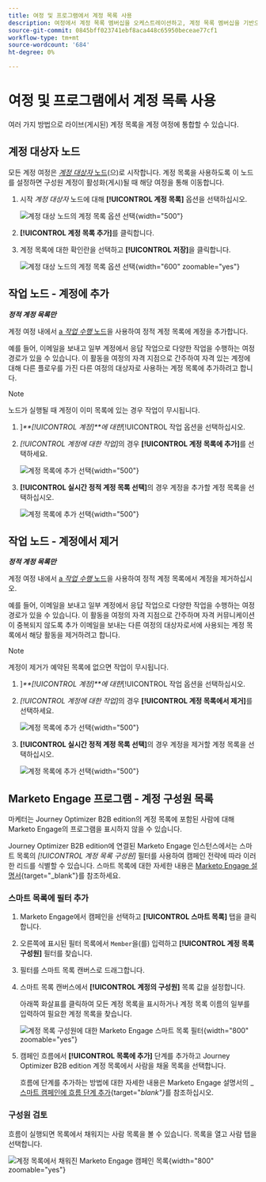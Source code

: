 ```yaml
---
title: 여정 및 프로그램에서 계정 목록 사용
description: 여정에서 계정 목록 멤버십을 오케스트레이션하고, 계정 목록 멤버십을 기반으로 Marketo Engage 스마트 목록을 필터링하는 방법을 알아봅니다.
source-git-commit: 0845bff023741ebf8aca448c65950beceae77cf1
workflow-type: tm+mt
source-wordcount: '684'
ht-degree: 0%

---
```


# 여정 및 프로그램에서 계정 목록 사용

여러 가지 방법으로 라이브(게시된) 계정 목록을 계정 여정에 통합할 수 있습니다.

## 계정 대상자 노드

모든 계정 여정은 [_계정 대상자_ 노드](../journeys/account-audience-nodes.md)(으)로 시작합니다. 계정 목록을 사용하도록 이 노드를 설정하면 구성원 계정이 활성화(게시)될 때 해당 여정을 통해 이동합니다.

1. 시작 _계정 대상자_ 노드에 대해 **[!UICONTROL 계정 목록]** 옵션을 선택하십시오.

   ![계정 대상 노드의 계정 목록 옵션 선택](../journeys/assets/node-audience-account-list.png){width="500"}

1. **[!UICONTROL 계정 목록 추가]**&#x200B;를 클릭합니다.

1. 계정 목록에 대한 확인란을 선택하고 **[!UICONTROL 저장]**&#x200B;을 클릭합니다.

   ![계정 대상 노드의 계정 목록 옵션 선택](../journeys/assets/node-audience-account-list-select-dialog.png){width="600" zoomable="yes"}

## 작업 노드 - 계정에 추가

**_정적 계정 목록만_**

계정 여정 내에서 [a _작업 수행_ 노드](../journeys/action-nodes.md)을 사용하여 정적 계정 목록에 계정을 추가합니다.

예를 들어, 이메일을 보내고 일부 계정에서 응답 작업으로 다양한 작업을 수행하는 여정 경로가 있을 수 있습니다. 이 활동을 여정의 자격 지점으로 간주하여 자격 있는 계정에 대해 다른 플로우를 가진 다른 여정의 대상자로 사용하는 계정 목록에 추가하려고 합니다.

>[!NOTE]
>
>노드가 실행될 때 계정이 이미 목록에 있는 경우 작업이 무시됩니다.

1. ]_**[!UICONTROL 계정]**에 대한_[!UICONTROL &#x200B;작업 옵션을 선택하십시오.

1. _[!UICONTROL 계정에 대한 작업]_&#x200B;의 경우 **[!UICONTROL 계정 목록에 추가]**&#x200B;를 선택하세요.

   ![계정 목록에 추가 선택](../journeys/assets/node-action-account-add-to-account-list.png){width="500"}

1. **[!UICONTROL 실시간 정적 계정 목록 선택]**&#x200B;의 경우 계정을 추가할 계정 목록을 선택하십시오.

   ![계정 목록에 추가 선택](../journeys/assets/node-action-account-add-to-account-list-select.png){width="500"}

## 작업 노드 - 계정에서 제거

**_정적 계정 목록만_**

계정 여정 내에서 [a _작업 수행_ 노드](../journeys/action-nodes.md)을 사용하여 정적 계정 목록에서 계정을 제거하십시오.

예를 들어, 이메일을 보내고 일부 계정에서 응답 작업으로 다양한 작업을 수행하는 여정 경로가 있을 수 있습니다. 이 활동을 여정의 자격 지점으로 간주하며 자격 커뮤니케이션이 중복되지 않도록 추가 이메일을 보내는 다른 여정의 대상자로서에 사용되는 계정 목록에서 해당 활동을 제거하려고 합니다.

>[!NOTE]
>
>계정이 제거가 예약된 목록에 없으면 작업이 무시됩니다.

1. ]_**[!UICONTROL 계정]**에 대한_[!UICONTROL &#x200B;작업 옵션을 선택하십시오.

1. _[!UICONTROL 계정에 대한 작업]_&#x200B;의 경우 **[!UICONTROL 계정 목록에서 제거]**&#x200B;를 선택하세요.

   ![계정 목록에 추가 선택](../journeys/assets/node-action-account-remove-from-account-list.png){width="500"}

1. **[!UICONTROL 실시간 정적 계정 목록 선택]**&#x200B;의 경우 계정을 제거할 계정 목록을 선택하십시오.

   ![계정 목록에 추가 선택](../journeys/assets/node-action-account-remove-from-account-list-select.png){width="500"}

## Marketo Engage 프로그램 - 계정 구성원 목록

마케터는 Journey Optimizer B2B edition의 계정 목록에 포함된 사람에 대해 Marketo Engage의 프로그램을 표시하지 않을 수 있습니다.

Journey Optimizer B2B edition에 연결된 Marketo Engage 인스턴스에서는 스마트 목록의 _[!UICONTROL 계정 목록 구성원]_ 필터를 사용하여 캠페인 전략에 따라 이러한 리드를 식별할 수 있습니다. 스마트 목록에 대한 자세한 내용은 [Marketo Engage 설명서](https://experienceleague.adobe.com/en/docs/marketo/using/product-docs/core-marketo-concepts/smart-lists-and-static-lists/understanding-smart-lists){target="_blank"}를 참조하세요.

### 스마트 목록에 필터 추가

1. Marketo Engage에서 캠페인을 선택하고 **[!UICONTROL 스마트 목록]** 탭을 클릭합니다.

1. 오른쪽에 표시된 필터 목록에서 `Member`을(를) 입력하고 **[!UICONTROL 계정 목록 구성원]** 필터를 찾습니다.

1. 필터를 스마트 목록 캔버스로 드래그합니다.

1. 스마트 목록 캔버스에서 **[!UICONTROL 계정의 구성원]** 목록 값을 설정합니다.

   아래쪽 화살표를 클릭하여 모든 계정 목록을 표시하거나 계정 목록 이름의 일부를 입력하여 필요한 계정 목록을 찾습니다.

   ![계정 목록 구성원에 대한 Marketo Engage 스마트 목록 필터](./assets/account-lists-marketo-engage-smart-list.png){width="800" zoomable="yes"}

1. 캠페인 흐름에서 **[!UICONTROL 목록에 추가]** 단계를 추가하고 Journey Optimizer B2B edition 계정 목록에서 사람을 채울 목록을 선택합니다.

   흐름에 단계를 추가하는 방법에 대한 자세한 내용은 Marketo Engage 설명서의 _[스마트 캠페인에 흐름 단계 추가](https://experienceleague.adobe.com/en/docs/marketo/using/product-docs/core-marketo-concepts/smart-campaigns/flow-actions/add-a-flow-step-to-a-smart-campaign){target="_blank"}_&#x200B;를 참조하십시오.

### 구성원 검토

흐름이 실행되면 목록에서 채워지는 사람 목록을 볼 수 있습니다. 목록을 열고 사람 탭을 선택합니다.

![계정 목록에서 채워진 Marketo Engage 캠페인 목록](./assets/account-lists-marketo-engage-smart-list-people.png){width="800" zoomable="yes"}

